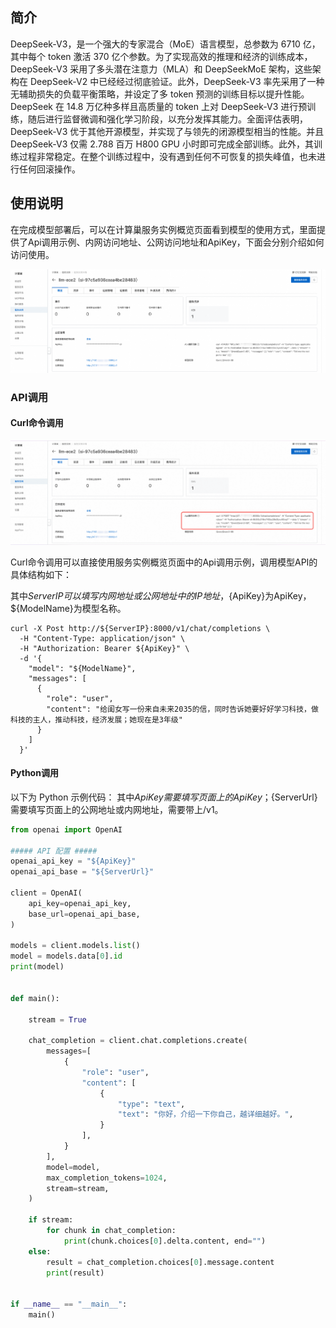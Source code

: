 ## 简介
DeepSeek-V3，是一个强大的专家混合（MoE）语言模型，总参数为 6710 亿，其中每个 token 激活 370 亿个参数。为了实现高效的推理和经济的训练成本，DeepSeek-V3 采用了多头潜在注意力（MLA）和 DeepSeekMoE 架构，这些架构在 DeepSeek-V2 中已经经过彻底验证。此外，DeepSeek-V3 率先采用了一种无辅助损失的负载平衡策略，并设定了多 token 预测的训练目标以提升性能。DeepSeek 在 14.8 万亿种多样且高质量的 token 上对 DeepSeek-V3 进行预训练，随后进行监督微调和强化学习阶段，以充分发挥其能力。全面评估表明，DeepSeek-V3 优于其他开源模型，并实现了与领先的闭源模型相当的性能。并且 DeepSeek-V3 仅需 2.788 百万 H800 GPU 小时即可完成全部训练。此外，其训练过程非常稳定。在整个训练过程中，没有遇到任何不可恢复的损失峰值，也未进行任何回滚操作。


## 使用说明
在完成模型部署后，可以在计算巢服务实例概览页面看到模型的使用方式，里面提供了Api调用示例、内网访问地址、公网访问地址和ApiKey，下面会分别介绍如何访问使用。

![img-llm-use-desc.png](../image-cn/img-llm-use-desc.png)

### API调用
#### Curl命令调用

![img.png](../image-cn/img-api-call.png)

Curl命令调用可以直接使用服务实例概览页面中的Api调用示例，调用模型API的具体结构如下：

其中${ServerIP}可以填写内网地址或公网地址中的IP地址，${ApiKey}为ApiKey，${ModelName}为模型名称。
```shell
curl -X Post http://${ServerIP}:8000/v1/chat/completions \
  -H "Content-Type: application/json" \
  -H "Authorization: Bearer ${ApiKey}" \
  -d '{
    "model": "${ModelName}",
    "messages": [
      {
        "role": "user",
        "content": "给闺女写一份来自未来2035的信，同时告诉她要好好学习科技，做科技的主人，推动科技，经济发展；她现在是3年级"
      }
    ]
  }'
```

#### Python调用
以下为 Python 示例代码： 其中${ApiKey}需要填写页面上的ApiKey；${ServerUrl}需要填写页面上的公网地址或内网地址，需要带上/v1。
```python
from openai import OpenAI

##### API 配置 #####
openai_api_key = "${ApiKey}"
openai_api_base = "${ServerUrl}"

client = OpenAI(
    api_key=openai_api_key,
    base_url=openai_api_base,
)

models = client.models.list()
model = models.data[0].id
print(model)


def main():

    stream = True

    chat_completion = client.chat.completions.create(
        messages=[
            {
                "role": "user",
                "content": [
                    {
                        "type": "text",
                        "text": "你好，介绍一下你自己，越详细越好。",
                    }
                ],
            }
        ],
        model=model,
        max_completion_tokens=1024,
        stream=stream,
    )

    if stream:
        for chunk in chat_completion:
            print(chunk.choices[0].delta.content, end="")
    else:
        result = chat_completion.choices[0].message.content
        print(result)


if __name__ == "__main__":
    main()
```
